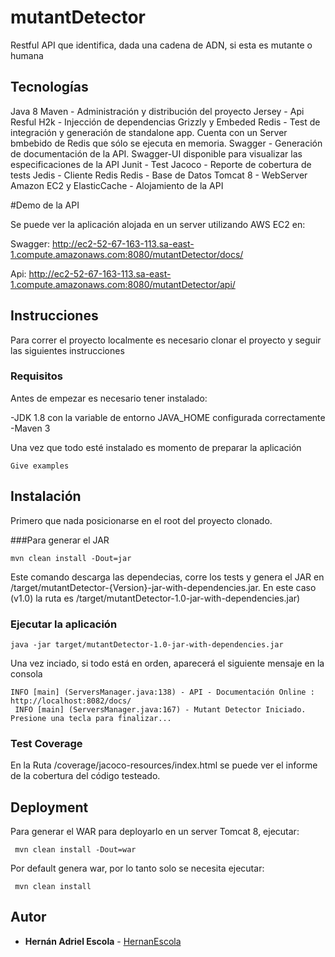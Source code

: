 # mutantDetector
Restful API que identifica, dada una cadena de ADN, si esta es mutante o humana

## Tecnologías

Java 8
Maven - Administración y distribución del proyecto
Jersey - Api Resful
H2k - Injección de dependencias
Grizzly y Embeded Redis - Test de integración y  generación de standalone app. Cuenta con un Server bmbebido de Redis que sólo se ejecuta en memoria.
Swagger - Generación de documentación de la API. Swagger-UI disponible para visualizar las especificaciones de la API
Junit - Test
Jacoco - Reporte de cobertura de tests
Jedis - Cliente Redis
Redis - Base de Datos
Tomcat 8 - WebServer
Amazon EC2 y ElasticCache - Alojamiento de la API

#Demo de la API

Se puede ver la aplicación alojada en un server utilizando AWS EC2 en:

Swagger:
http://ec2-52-67-163-113.sa-east-1.compute.amazonaws.com:8080/mutantDetector/docs/

Api:
http://ec2-52-67-163-113.sa-east-1.compute.amazonaws.com:8080/mutantDetector/api/

## Instrucciones

Para correr el proyecto localmente es necesario clonar el proyecto y seguir las siguientes instrucciones

### Requisitos

Antes de empezar es necesario tener instalado:

-JDK 1.8 con la variable de entorno JAVA_HOME configurada correctamente
-Maven 3

Una vez que todo esté instalado es momento de preparar la aplicación

```
Give examples
```

## Instalación

Primero que nada posicionarse en el root del proyecto clonado.

###Para generar el JAR

```
mvn clean install -Dout=jar
```

Este comando descarga las dependecias, corre los tests y genera el JAR en /target/mutantDetector-{Version}-jar-with-dependencies.jar. 
En este caso (v1.0) la ruta es /target/mutantDetector-1.0-jar-with-dependencies.jar)


### Ejecutar la aplicación

```
java -jar target/mutantDetector-1.0-jar-with-dependencies.jar
```

Una vez inciado, si todo está en orden, aparecerá el siguiente mensaje en la consola

```
INFO [main] (ServersManager.java:138) - API - Documentación Online : http://localhost:8082/docs/
 INFO [main] (ServersManager.java:167) - Mutant Detector Iniciado.
Presione una tecla para finalizar...
```

### Test Coverage


En la Ruta /coverage/jacoco-resources/index.html se puede ver el informe de la cobertura del código testeado.


## Deployment

Para generar el WAR para deployarlo en un server Tomcat 8, ejecutar:

```
 mvn clean install -Dout=war
```

Por default genera war, por lo tanto solo se necesita ejecutar:

```
 mvn clean install
```


## Autor

* **Hernán Adriel Escola** - [HernanEscola](https://github.com/HernanEscola)

